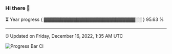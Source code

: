 ### Hi there 👋

⏳ Year progress { ▓▓▓▓▓▓▓▓▓▓▓▓▓▓▓▓▓▓▓▓▓▓▓▓▓▓▓▓░░ } 95.63 %

---

⏰ Updated on Friday, December 16, 2022, 1:35 AM UTC

![Progress Bar CI](https://github.com/arthurbuhl/arthurbuhl/workflows/Progress%20Bar%20CI/badge.svg)
